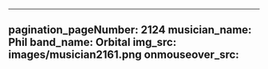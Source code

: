 ------
pagination_pageNumber: 2124
musician_name: Phil
band_name: Orbital
img_src: images/musician2161.png
onmouseover_src: 
------